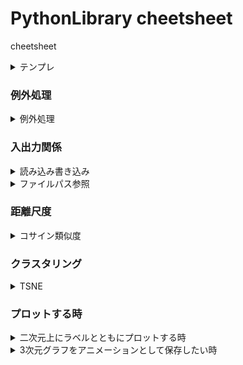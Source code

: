 # PythonLibrary cheetsheet

cheetsheet

<details><summary> テンプレ </summary>
<details><summary> サブテンプレ </summary>

```
```

</details>
</details>

### 例外処理

<details><summary> 例外処理 </summary>
<details><summary> 基本 </summary>

```
try:
    hoge
except NotADirectoryError:
    print("error")

```

</details>
</details>



### 入出力関係

<details><summary> 読み込み書き込み </summary>

<details><summary> csv を読み込む </summary>

```
import re 
import csv

with open(csvfile,encoding="UTF-8") as f:
    for line in csv.reader(f):
        x = list(line)
```

</details>



<details><summary> csvを書き込む </summary>

```
with open(csvfile, 'w') as f:
    writer = csv.writer(f)
    writer.writerow(["year", "80s","90s","00s","10s"])
```

</details>


<details><summary> ファイルを読み込む </summary>

```
with open(file,encoding="UTF-8") as f:
    for line in f:
        x = re.split('[,\n()]',line)
```

</details>


<details><summary> ファイルを書き込む </summary>

```
with open(file, 'w') as f:
    f.write("\n")
```

</details>

</details>


<details><summary> ファイルパス参照 </summary>
<details><summary> 現在パスにあるフォルダ一覧 </summary>

```
import os
os.listdir(os.getcwd())
```

</details>


<details><summary> 入力されたパス以下にあるファイルを全て参照する </summary>

```
def get_all_files(path):
    res = []
    try:
        tales = os.listdir(path)
        for tale in tales:
            res.extend(get_all_files(path+"/"+tale))
    except NotADirectoryError:
        res.append(path)
    return res
```

</details>


</details>


### 距離尺度

<details><summary> コサイン類似度 </summary>

```
def cos_sim(v1, v2):
    return np.dot(v1, v2) / (np.linalg.norm(v1) * np.linalg.norm(v2))
```

</details>

### クラスタリング 

<details><summary> TSNE </summary>

```
from sklearn.manifold import TSNE
TSNE(n_components=2, random_state=0).fit_transform(all_array)
```

</details>

### プロットする時


<details><summary> 二次元上にラベルとともにプロットする時 </summary>

```
from matplotlib.backends.backend_pdf import PdfPages
import matplotlib.pyplot as plt

for v,label,name in zip(vectors,labels,names):
    plt.plot(v[0],v[1],'o')
    print(name,label)
    plt.annotate(name, xy=(v[0],v[1]))
plt.show()
pp = PdfPages("clustering.pdf")
pp.savefig()
pp.close()
```

</details>

<details><summary> 3次元グラフをアニメーションとして保存したい時 </summary>

```
from io import BytesIO
from PIL import Image
import matplotlib.pyplot as plt
from mpl_toolkits.mplot3d import axes3d

def render_frame(x, y, z, angle):
    fig = plt.figure()
    ax = fig.add_subplot(111, projection='3d')
    ax.plot(x, y, z)
    ax.view_init(30, angle)
    plt.close()
    # 軸の設定
    ax.set_xlabel('X')
    ax.set_ylabel('Y')
    ax.set_zlabel('Z')
    ax.set_xlim(-3, 3)
    ax.set_ylim(-3, 3)
    ax.set_zlim(-3, 3)
    # PIL Image に変換
    buf = BytesIO()
    fig.savefig(buf, bbox_inches='tight', pad_inches=0.0)
    return Image.open(buf)

images = [render_frame(angle) for angle in range(360)]
images[0].save('output.gif', save_all=True, append_images=images[1:], duration=100, loop=0)

```

</details>
